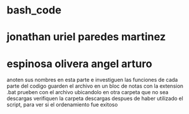 # bash_code
# jonathan uriel paredes martinez
# espinosa olivera angel arturo
anoten sus nombres en esta parte e investiguen las funciones de cada parte del codigo
guarden el archivo en un bloc de notas con la extension .bat
prueben con el archivo ubicandolo en otra carpeta que no sea descargas
verifiquen la carpeta descargas despues de haber utilizado el script, para ver si el ordenamiento fue exitoso
